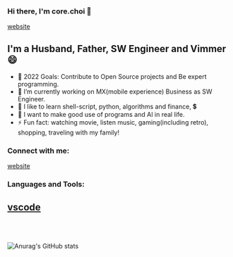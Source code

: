 ### Hi there, I'm core.choi 👋
[website]  

<!--
**al-hub/al-hub** is a ✨ _special_ ✨ repository because its `README.md` (this file) appears on your GitHub profile.

Here are some ideas to get you started:

- 🔭 I’m currently working on ...
- 🌱 I’m currently learning ...
- 👯 I’m looking to collaborate on ...
- 🤔 I’m looking for help with ...
- 💬 Ask me about ...
- 📫 How to reach me: ...
- 😄 Pronouns: ...
- ⚡ Fun fact: ...
- 🔭 I just launched my first course: [Become A VS Code SuperHero!][course]!
- 👯 I’m looking to collaborate with other content creators
-->

<!-- reference from https://raw.githubusercontent.com/codeSTACKr/codeSTACKr/master/README.md -->

## I'm a Husband, Father, SW Engineer and Vimmer 😄

- 🥅 2022 Goals: Contribute to Open Source projects and Be expert programming.
- 🔭 I’m currently working on MX(mobile experience) Business as SW Engineer.
- 🌱 I like to learn shell-script, python, algorithms and finance, 💲
- 🤔 I want to make good use of programs and AI in real life.
- ⚡ Fun fact: watching movie, listen music, gaming(including retro), shopping, traveling with my family!

### Connect with me:

[website]
<br />

### Languages and Tools:

[vscode]  
<br />
<br />
---

[website]: http://132.145.80.83/website/index.html  
[vscode]: https://vscode.dev/  

![Anurag's GitHub stats](https://github-readme-stats.vercel.app/api?username=al-hub&show_icons=true&theme=radical)
